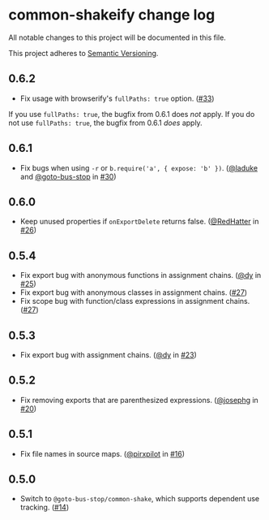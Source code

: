 # common-shakeify change log

All notable changes to this project will be documented in this file.

This project adheres to [Semantic Versioning](http://semver.org/).

## 0.6.2
* Fix usage with browserify's `fullPaths: true` option. ([#33](https://github.com/browserify/common-shakeify/pull/33))

If you use `fullPaths: true`, the bugfix from 0.6.1 does _not_ apply. If you do not use `fullPaths: true`, the bugfix from 0.6.1 _does_ apply.

## 0.6.1
* Fix bugs when using `-r` or `b.require('a', { expose: 'b' })`. ([@laduke](https://github.com/laduke) and [@goto-bus-stop](https://github.com/goto-bus-stop) in [#30](https://github.com/browserify/common-shakeify/pull/30))

## 0.6.0
* Keep unused properties if `onExportDelete` returns false. ([@RedHatter](https://github.com/RedHatter) in [#26](https://github.com/browserify/common-shakeify/pull/26))

## 0.5.4
* Fix export bug with anonymous functions in assignment chains. ([@dy](https://github.com/dy) in [#25](https://github.com/browserify/common-shakeify/pull/25))
* Fix export bug with anonymous classes in assignment chains. ([#27](https://github.com/browserify/common-shakeify/pull/27))
* Fix scope bug with function/class expressions in assignment chains. ([#27](https://github.com/browserify/common-shakeify/pull/27))

## 0.5.3
* Fix export bug with assignment chains. ([@dy](https://github.com/dy) in [#23](https://github.com/browserify/common-shakeify/pull/23))

## 0.5.2
* Fix removing exports that are parenthesized expressions. ([@josephg](https://github.com/josephg) in [#20](https://github.com/browserify/common-shakeify/pull/20))

## 0.5.1
* Fix file names in source maps. ([@pirxpilot](https://github.com/pirxpilot) in [#16](https://github.com/browserify/common-shakeify/pull/16))

## 0.5.0
* Switch to `@goto-bus-stop/common-shake`, which supports dependent use tracking. ([#14](https://github.com/browserify/common-shakeify/pull/14))
